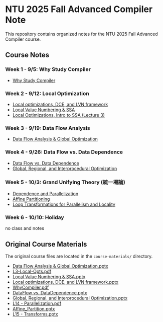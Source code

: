 # NTU 2025 Fall Advanced Compiler Note

This repository contains organized notes for the NTU 2025 Fall Advanced Compiler course.

## Course Notes

### Week 1 - 9/5: Why Study Compiler
- [Why Study Compiler](./notes/00-why-study-compiler.md)

### Week 2 - 9/12: Local Optimization
- [Local optimizations, DCE, and LVN framework](./notes/01-local-optimizations-dce-lvn-framework.md)
- [Local Value Numbering & SSA](./notes/02-local-value-numbering-ssa.md)
- [Local Optimizations, Intro to SSA (Lecture 3)](./notes/03-L3-local-opts-intro-ssa.md)

### Week 3 - 9/19: Data Flow Analysis
- [Data Flow Analysis & Global Optimization](./notes/04-data-flow-analysis-and-global-optimization.md)

### Week 4 - 9/26: Data Flow vs. Data Dependence
- [Data Flow vs. Data Dependence](./notes/05-dataflow-vs-datadependence.md)
- [Global, Regional, and Interprocedural Optimization](./notes/06-global-regional-interprocedural-optimization.md)

### Week 5 - 10/3: Grand Unifying Theory (統一場論)
- [Dependence and Parallelization](./notes/07-dependence-and-parallelization.md)
- [Affine Partitioning](./notes/08-affine-partitioning.md)
- [Loop Transformations for Parallelism and Locality](./notes/09-transforms.md)

### Week 6 - 10/10: Holiday
no class and notes

## Original Course Materials

The original course files are located in the `course-materials/` directory.

- [Data Flow Analysis & Global Optimization.pptx](./course-materials/Data%20Flow%20Analysis%20&%20Global%20Optimization.pptx)
- [L3-Local-Opts.pdf](./course-materials/L3-Local-Opts.pdf)
- [Local Value Numbering & SSA.pptx](./course-materials/Local%20Value%20Numbering%20&%20SSA.pptx)
- [Local optimizations, DCE, and LVN framework.pptx](./course-materials/Local%20optimizations,%20DCE,%20and%20LVN%20framework.pptx)
- [WhyCompiler.pdf](./course-materials/WhyCompiler.pdf)
- [DataFlow vs. DataDependence.pptx](./course-materials/DataFlow%20vs.%20DataDependence.pptx)
- [Global, Regional, and Interprocedural Optimization.pptx](./course-materials/Global,%20Regional,%20and%20Interprocedural%20Optimization.pptx)
- [L14 - Parallelization.pdf](./course-materials/L14%20-Parallelization.pdf)
- [Affine_Partition.pptx](./course-materials/Affine_Partition.pptx)
- [L15 - Transforms.pptx](./course-materials/L15-Transforms.pptx)
